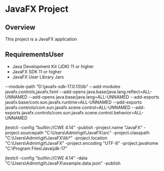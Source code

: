 # JavaFX Project

## Overview
This project is a JavaFX application 

## RequirementsUser
- Java Development Kit (JDK) 11 or higher
- JavaFX SDK 11 or higher
- JavaFX User Library Jars





--module-path "D:\javafx-sdk-17.0.13\lib" --add-modules javafx.controls,javafx.fxml
--add-opens java.base/java.lang.reflect=ALL-UNNAMED
--add-opens java.base/java.lang=ALL-UNNAMED
--add-exports javafx.base/com.sun.javafx.runtime=ALL-UNNAMED
--add-exports javafx.controls/com.sun.javafx.scene.control=ALL-UNNAMED
--add-exports javafx.controls/com.sun.javafx.scene.control.behavior=ALL-UNNAMED

jtestcli -config "builtin://CWE 4.14" -publish -project.name "JavaFX" -project.sourcepath "C:\Users\Admin\git\JavaFX\src" -project.classpath "C:\Users\Admin\git\JavaFX\lib\*" -project.location "C:\Users\Admin\git\JavaFX" -project.encoding "UTF-8" -project.javahome "C:\Program Files\Java\jdk-17"

jtestcli -config "builtin://CWE 4.14" -data "C:\Users\Admin\git\JavaFX\example.data.json" -publish
